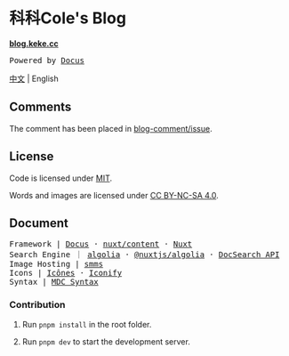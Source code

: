 # 科科Cole's Blog

**[blog.keke.cc](https://blog.keke.cc/)**

<samp>Powered by <a href="https://docus.dev/" target="_blank">Docus</a></samp>

[中文](./README.md) | English

## Comments

The comment has been placed in [blog-comment/issue](https://github.com/Bernankez/blog-comment/issues).

## License

Code is licensed under [MIT](./LICENSE).

Words and images are licensed under [CC BY-NC-SA 4.0](https://creativecommons.org/licenses/by-nc-sa/4.0/).

## Document

<samp>
Framework | 
<a href="https://docus.dev/" target="_blank">Docus</a> · 
<a href="https://content.nuxtjs.org/" target="_blank">nuxt/content</a> · 
<a href="https://nuxt.com.cn/" target="_blank">Nuxt</a>
</samp>
<br>
<samp>
Search Engine ｜ 
<a href="https://www.algolia.com/">algolia</a> · 
<a href="https://algolia.nuxtjs.org/">@nuxtjs/algolia</a> · 
<a href="https://docsearch.algolia.com/docs/api" target="_blank">DocSearch API</a>
</samp>
<br>
<samp>
Image Hosting | 
<a href="https://smms.app/" target="_blank">smms</a>
</samp>
<br>
<samp>
Icons | 
<a href="https://icones.js.org/" target="_blank">Icônes</a> · 
<a href="https://icon-sets.iconify.design/" target="_blank">Iconify</a>
</samp>
<br>
<samp>
Syntax | 
<a href="https://content.nuxtjs.org/guide/writing/mdc" target="_blank">MDC Syntax</a>
</samp>

### Contribution

1. Run `pnpm install` in the root folder.

2. Run `pnpm dev` to start the development server.